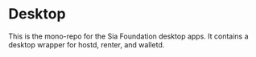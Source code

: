 # Desktop

This is the mono-repo for the Sia Foundation desktop apps. It contains a desktop
wrapper for hostd, renter, and walletd.
